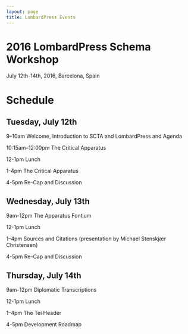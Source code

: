 ```yaml
---
layout: page
title: LombardPress Events
---
```



# 2016 LombardPress Schema Workshop

July 12th-14th, 2016, Barcelona, Spain

# Schedule 

## Tuesday, July 12th

9–10am Welcome, Introduction to SCTA and LombardPress and Agenda

10:15am–12:00pm The Critical Apparatus

12-1pm Lunch

1-4pm The Critical Apparatus

4-5pm Re-Cap and Discussion 

## Wednesday, July 13th

9am-12pm The Apparatus Fontium

12-1pm Lunch

1–4pm Sources and Citations (presentation by Michael Stenskjær Christensen)

4-5pm Re-Cap and Discussion 

## Thursday, July 14th 

9am-12pm Diplomatic Transcriptions

12-1pm Lunch

1–4pm The Tei Header

4-5pm Development Roadmap 


